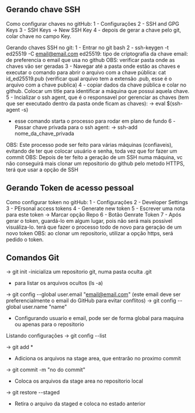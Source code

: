 ## Gerando chave SSH
Como configurar chaves no gitHub:
1 - Configurações
2 - SSH and GPG Keys
3 - SSH Keys -> New SSH Key
4 - depois de gerar a chave pelo git, colar chave no campo Key.

Gerando chaves SSH no git:
1 - Entrar no git bash
2 - ssh-keygen -t ed25519 -C email@email.com 
ed25519: tipo de criptografia da chave
email: de preferencia o email que usa no github
OBS: verificar pasta onde as chaves vão ser geradas
3 - Navegar até a pasta onde estão as chaves e executar o comando para abrir o arquivo
com a chave pública:
cat id_ed25519.pub (verificar qual arquivo tem a extensão .pub, esse é o arquivo com a chave
publica)
4 - copiar dados da chave pública e colar no github. Colocar um title para identificar a máquina
que possui aquela chave.
5 - Incializar o ssh agent, que é o responsavel por gerenciar as chaves (tem que ser executado
dentro da pasta onde ficam as chaves):
-> eval $(ssh-agent -s)
- esse comando starta o processo para rodar em plano de fundo
6 -Passar chave privada para o ssh agent:
-> ssh-add nome_da_chave_privada


OBS: Este processo pode ser feito para várias máquinas (confiaveis), evitando de ter que colocar usuário
e senha, toda vez que for fazer um commit
OBS: Depois de ter feito a geração de um SSH numa máquina, vc não conseguirá mais clonar um repositorio
do github pelo metodo HTTPS, terá que usar a opção de SSH

## Gerando Token de acesso pessoal
Como configurar token no gitHub:
1 - Configurações
2 - Developer Settings
3 - PErsonal access tokens
4 - Generate new token
5 - Escrever uma nota para este token -> Marcar opção Repo
6 - Botão Genrate Token
7 - Após gerar o token, guardá-lo em algum lugar, pois não será mais possivel visuáliza-lo.
terá que fazer o processo todo de novo para geração de um novo token
OBS: ao clonar um repositorio, utilizar a opção https, será pedido o token.

## Comandos Git
-> git init
-inicializa um repositorio git, numa pasta oculta .git
- para listar os arquivos ocultos (ls -a)

-> git config --global user.email "email@email.com" (este email deve ser preferencialmente o email do GitHub para evitar conflitos)
-> git config --global user.name "name"
- Configurando usuario e email, pode ser de forma global para maquina ou apenas para o repositorio

Listando configurações
-> git config --list

-> git add *
- Adiciona os arquivos na stage area, que entrarão no proximo commit

-> git commit -m "no do commit"
- Coloca os arquivos da stage area no repositorio local

-> git restore --staged <file>
- Retira o arquivo da staged e coloca no estado anterior
